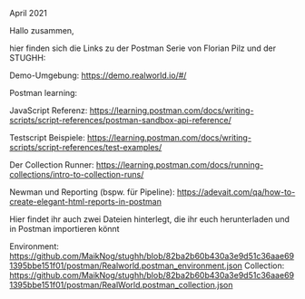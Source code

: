 April 2021

Hallo zusammen,

hier finden sich die Links zu der Postman Serie von Florian Pilz und der STUGHH:

Demo-Umgebung: https://demo.realworld.io/#/

Postman learning:

JavaScript Referenz: https://learning.postman.com/docs/writing-scripts/script-references/postman-sandbox-api-reference/

Testscript Beispiele: https://learning.postman.com/docs/writing-scripts/script-references/test-examples/ 

Der Collection Runner: https://learning.postman.com/docs/running-collections/intro-to-collection-runs/ 

Newman und Reporting (bspw. für Pipeline): https://adevait.com/qa/how-to-create-elegant-html-reports-in-postman



Hier findet ihr auch zwei Dateien hinterlegt, die ihr euch herunterladen und in Postman importieren könnt

Environment: https://github.com/MaikNog/stughh/blob/82ba2b60b430a3e9d51c36aae691395bbe151f01/postman/Realworld.postman_environment.json
Collection: https://github.com/MaikNog/stughh/blob/82ba2b60b430a3e9d51c36aae691395bbe151f01/postman/RealWorld.postman_collection.json
